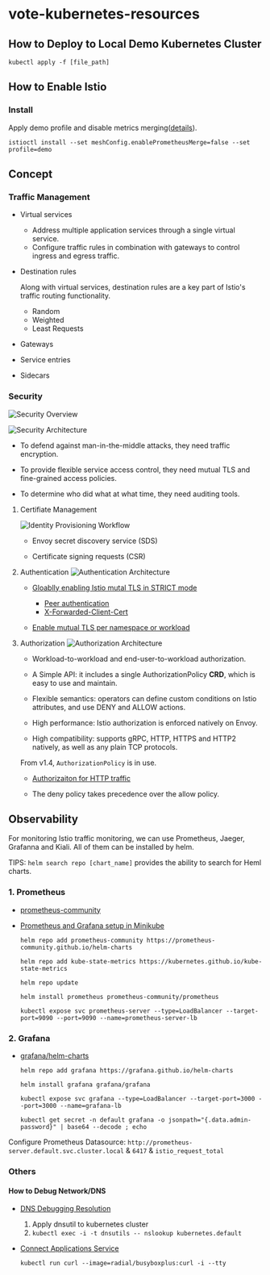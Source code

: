 # vote-kubernetes-resources

## How to Deploy to Local Demo Kubernetes Cluster
```kubectl apply -f [file_path]```

## How to Enable Istio

### Install

Apply demo profile and disable metrics merging([details](https://istio.io/v1.7/docs/ops/integrations/prometheus/#Configuration)).

```
istioctl install --set meshConfig.enablePrometheusMerge=false --set profile=demo
```

## Concept

### Traffic Management

- Virtual services

    * Address multiple application services through a single virtual service.
    * Configure traffic rules in combination with gateways to control ingress and egress traffic.

- Destination rules
    
    Along with virtual services, destination rules are a key part of Istio's traffic routing functionality.

    * Random
    * Weighted
    * Least Requests


- Gateways

- Service entries

- Sidecars

### Security

![Security Overview](https://istio.io/latest/docs/concepts/security/overview.svg)

![Security Architecture](https://istio.io/v1.8/docs/concepts/security/arch-sec.svg)

* To defend against man-in-the-middle attacks, they need traffic encryption.

* To provide flexible service access control, they need mutual TLS and fine-grained access policies.

* To determine who did what at what time, they need auditing tools.


1. Certifiate Management
    
    ![Identity Provisioning Workflow](https://istio.io/v1.8/docs/concepts/security/id-prov.svg)
    
    - Envoy secret discovery service (SDS)
        
    - Certificate signing requests (CSR)

1. Authentication
    ![Authentication Architecture](https://istio.io/v1.8/docs/concepts/security/authn.svg)
    
    - [Gloablly enabling Istio mutal TLS in STRICT mode](https://istio.io/v1.8/docs/tasks/security/authentication/authn-policy/#globally-enabling-istio-mutual-tls-in-strict-mode)
        - [Peer authentication](https://istio.io/v1.8/docs/concepts/security/#peer-authentication)
        - [X-Forwarded-Client-Cert](https://www.envoyproxy.io/docs/envoy/latest/configuration/http/http_conn_man/headers#x-forwarded-client-cert)
    
    - [Enable mutual TLS per namespace or workload](https://istio.io/v1.8/docs/tasks/security/authentication/authn-policy/#enable-mutual-tls-per-namespace-or-workload)

1. Authorization
    ![Authorization Architecture](https://istio.io/v1.8/docs/concepts/security/authz.svg)
    
    - Workload-to-workload and end-user-to-workload authorization.

    - A Simple API: it includes a single AuthorizationPolicy **CRD**, which is easy to use and maintain.

    - Flexible semantics: operators can define custom conditions on Istio attributes, and use DENY and ALLOW actions.
    
    - High performance: Istio authorization is enforced natively on Envoy.
    
    - High compatibility: supports gRPC, HTTP, HTTPS and HTTP2 natively, as well as any plain TCP protocols.
    
    From v1.4, `AuthorizationPolicy` is in use.
    - [Authorizaiton for HTTP traffic](https://istio.io/v1.8/docs/tasks/security/authorization/authz-http/)

    - The deny policy takes precedence over the allow policy.

## Observability
For monitoring Istio traffic monitoring, we can use Prometheus, Jaeger, Grafanna and Kiali. All of them can be installed by helm.

TIPS: `helm search repo [chart_name]` provides the ability to search for Heml charts.

### 1. Prometheus

- [prometheus-community](https://github.com/prometheus-community/helm-charts/tree/main/charts/prometheus#install-chart)

- [Prometheus and Grafana setup in Minikube](https://blog.marcnuri.com/prometheus-grafana-setup-minikube/)

    ```
    helm repo add prometheus-community https://prometheus-community.github.io/helm-charts
    
    helm repo add kube-state-metrics https://kubernetes.github.io/kube-state-metrics

    helm repo update

    helm install prometheus prometheus-community/prometheus

    kubectl expose svc prometheus-server --type=LoadBalancer --target-port=9090 --port=9090 --name=prometheus-server-lb
    ```

### 2. Grafana

- [grafana/helm-charts](https://github.com/grafana/helm-charts)

    ```
    helm repo add grafana https://grafana.github.io/helm-charts
    
    helm install grafana grafana/grafana
    
    kubectl expose svc grafana --type=LoadBalancer --target-port=3000 --port=3000 --name=grafana-lb
    
    kubectl get secret -n default grafana -o jsonpath="{.data.admin-password}" | base64 --decode ; echo
    ```

Configure Prometheus Datasource: `http://prometheus-server.default.svc.cluster.local` & `6417` & `istio_request_total`

### Others
#### How to Debug Network/DNS

- [DNS Debugging Resolution](https://kubernetes.io/docs/tasks/administer-cluster/dns-debugging-resolution/)
    1. Apply dnsutil to kubernetes cluster
    1. `kubectl exec -i -t dnsutils -- nslookup kubernetes.default`

- [Connect Applications Service](https://kubernetes.io/docs/concepts/services-networking/connect-applications-service/)
    
    ```kubectl run curl --image=radial/busyboxplus:curl -i --tty```